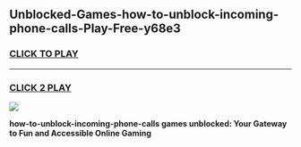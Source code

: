 
## Unblocked-Games-how-to-unblock-incoming-phone-calls-Play-Free-y68e3
<h3>
<a href="https://premium76.site?title=how-to-unblock-incoming-phone-calls&ref=20M">CLICK TO PLAY</a></h3>
<hr>

<h3>
<a href="https://premium76.site?title=how-to-unblock-incoming-phone-calls&ref=20M">CLICK 2 PLAY</a>
  
</h3>

<a href="https://premium76.site?title=how-to-unblock-incoming-phone-calls&ref=19M"><img src="https://clearcache.store/games.png"></a>


**how-to-unblock-incoming-phone-calls games unblocked: Your Gateway to Fun and Accessible Online Gaming**
